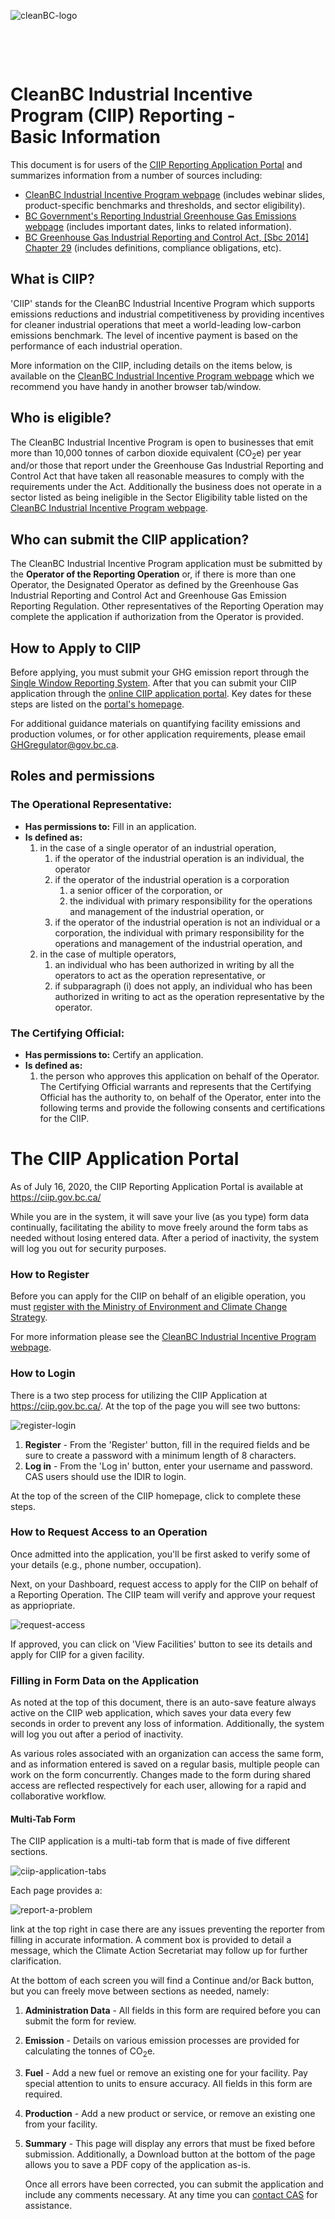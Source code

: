 ![cleanBC-logo](images/cleanbc-logo.png)

<p>&nbsp;</p>
<p>&nbsp;</p>

# CleanBC Industrial Incentive Program (CIIP) Reporting - <br />Basic Information

This document is for users of the [CIIP Reporting Application Portal](https://ciip.gov.bc.ca/ ) and summarizes information from a number of sources including:

- [CleanBC Industrial Incentive Program webpage](https://www2.gov.bc.ca/gov/content?id=6F748A4DD83447C59B8B9361882FF9A3) (includes webinar slides, product-specific benchmarks and thresholds, and sector eligibility).
- [BC Government's Reporting Industrial Greenhouse Gas Emissions webpage](https://www2.gov.bc.ca/gov/content/environment/climate-change/industry/reporting) (includes important dates, links to related information).
- [BC Greenhouse Gas Industrial Reporting and Control Act, [Sbc 2014] Chapter 29](https://www.bclaws.ca/civix/document/id/complete/statreg/14029_01) (includes definitions, compliance obligations, etc).



## What is CIIP?

'CIIP' stands for the CleanBC Industrial Incentive Program which supports emissions reductions and industrial competitiveness by providing incentives for cleaner industrial operations that meet a world-leading low-carbon emissions benchmark. The level of incentive payment is based on the performance of each industrial operation.

More information on the CIIP, including details on the items below, is available on the [CleanBC Industrial Incentive Program webpage](https://www2.gov.bc.ca/gov/content?id=6F748A4DD83447C59B8B9361882FF9A3) which we recommend you have handy in another browser tab/window.



## Who is eligible?

The CleanBC Industrial Incentive Program is open to businesses that emit more than 10,000 tonnes of carbon dioxide equivalent (CO<sub>2</sub>e) per year and/or those that report under the Greenhouse Gas Industrial Reporting and Control Act that have taken all reasonable measures to comply with the requirements under the Act. Additionally the business does not operate in a sector listed as being ineligible in the Sector Eligibility table listed on the [CleanBC Industrial Incentive Program webpage](https://www2.gov.bc.ca/gov/content?id=6F748A4DD83447C59B8B9361882FF9A3).



## Who can submit the CIIP application?

The CleanBC Industrial Incentive Program application must be submitted by the **Operator of the Reporting Operation** or, if there is more than one Operator, the Designated Operator as defined by the Greenhouse Gas Industrial Reporting and Control Act and Greenhouse Gas Emission Reporting Regulation. Other representatives of the Reporting Operation may complete the application if authorization from the Operator is provided.



## How to Apply to CIIP

Before applying, you must submit your GHG emission report through the [Single Window Reporting System](https://ec.ss.ec.gc.ca/en/cs). After that you can submit your CIIP application through the [online CIIP application portal](https://ciip.gov.bc.ca/). Key dates for these steps are listed on the [portal's homepage](https://ciip.gov.bc.ca/).

For additional guidance materials on quantifying facility emissions and production volumes, or for other application requirements, please email [GHGregulator@gov.bc.ca](mailto:GHGregulator@gov.bc.ca).



## Roles and permissions

### The Operational Representative:

- **Has permissions to:** Fill in an application.
- **Is defined as:**
  1. in the case of a single operator of an industrial operation,
     1. if the operator of the industrial operation is an individual, the operator
     2. if the operator of the industrial operation is a corporation
        1. a senior officer of the corporation, or
        2. the individual with primary responsibility for the operations and management of the industrial operation, or
     3. if the operator of the industrial operation is not an individual or a corporation, the individual with primary responsibility for the operations and management of the industrial operation, and
  2. in the case of multiple operators,
     1. an individual who has been authorized in writing by all the operators to act as the operation representative, or
     2. if subparagraph (i) does not apply, an individual who has been authorized in writing to act as the operation representative by the operator.

### The Certifying Official:

- **Has permissions to:** Certify an application.
- **Is defined as:**
  1. the person who approves this application on behalf of the Operator. The Certifying Official warrants and represents that the Certifying Official has the authority to, on behalf of the Operator, enter into the following terms and provide the following consents and certifications for the CIIP.





# The CIIP Application Portal

As of July 16, 2020, the CIIP Reporting Application Portal is available at https://ciip.gov.bc.ca/

While you are in the system, it will save your live (as you type) form data continually, facilitating the ability to move freely around the form tabs as needed without losing entered data. After a period of inactivity, the system will log you out for security purposes.



### How to Register

Before you can apply for the CIIP on behalf of an eligible operation, you must [register with the Ministry of Environment and Climate Change Strategy](https://ciip.gov.bc.ca/register).

For more information please see the [CleanBC Industrial Incentive Program webpage](https://www2.gov.bc.ca/gov/content?id=6F748A4DD83447C59B8B9361882FF9A3).



### How to Login

There is a two step process for utilizing the CIIP Application at https://ciip.gov.bc.ca/. At the top of the page you will see two buttons:

 ![register-login](images/register-login.png)

1. **Register** - From the 'Register' button, fill in the required fields and be sure to create a password with a minimum length of 8 characters.
2. **Log in** - From the 'Log in' button, enter your username and password. CAS users should use the IDIR to login.

At the top of the screen of the CIIP homepage, click to complete these steps.




### How to Request Access to an Operation

Once admitted into the application, you'll be first asked to verify some of your details (e.g., phone number, occupation).

Next, on your Dashboard, request access to apply for the CIIP on behalf of a Reporting Operation. The CIIP team will verify and approve your request as appriopriate.

![request-access](images/request-access.png)

 If approved, you can click on 'View Facilities' button to see its details and apply for CIIP for a given facility.



### Filling in Form Data on the Application

As noted at the top of this document, there is an auto-save feature always active on the CIIP web application, which saves your data every few seconds in order to prevent any loss of information. Additionally, the system will log you out after a period of inactivity.

As various roles associated with an organization can access the same form, and as information entered is saved on a regular basis, multiple people can work on the form concurrently. Changes made to the form during shared access are reflected respectively for each user, allowing for a rapid and collaborative workflow.



#### Multi-Tab Form

The CIIP application is a multi-tab form that is made of five different sections.

![ciip-application-tabs](images/ciip-application-tabs.png)

Each page provides a:

![report-a-problem](images/report-a-problem.png)

link at the top right in case there are any issues preventing the reporter from filling in accurate information. A comment box is provided to detail a message, which the Climate Action Secretariat may follow up for further clarification.

At the bottom of each screen you will find a Continue and/or Back button, but you can freely move between sections as needed, namely:

1. **Administration Data** - All fields in this form are required before you can submit the form for review.
2. **Emission** - Details on various emission processes are provided for calculating the tonnes of CO<sub>2</sub>e.
3. **Fuel** - Add a new fuel or remove an existing one for your facility. Pay special attention to units to ensure accuracy. All fields in this form are required.
4. **Production** - Add a new product or service, or remove an existing one from your facility.
5. **Summary** - This page will display any errors that must be fixed before submission. Additionally, a Download button at the bottom of the page allows you to save a PDF copy of the application as-is.

   Once all errors have been corrected, you can submit the application and include any comments necessary. At any time you can [contact CAS](mailto:ghgregulator@gov.bc.ca) for assistance.
